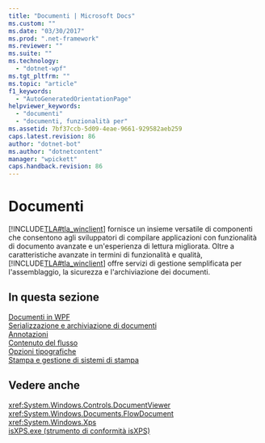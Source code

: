 ```yaml
---
title: "Documenti | Microsoft Docs"
ms.custom: ""
ms.date: "03/30/2017"
ms.prod: ".net-framework"
ms.reviewer: ""
ms.suite: ""
ms.technology: 
  - "dotnet-wpf"
ms.tgt_pltfrm: ""
ms.topic: "article"
f1_keywords: 
  - "AutoGeneratedOrientationPage"
helpviewer_keywords: 
  - "documenti"
  - "documenti, funzionalità per"
ms.assetid: 7bf37ccb-5d09-4eae-9661-929582aeb259
caps.latest.revision: 86
author: "dotnet-bot"
ms.author: "dotnetcontent"
manager: "wpickett"
caps.handback.revision: 86
---
```

# Documenti
[!INCLUDE[TLA#tla_winclient](../../../../includes/tlasharptla-winclient-md.md)] fornisce un insieme versatile di componenti che consentono agli sviluppatori di compilare applicazioni con funzionalità di documento avanzate e un'esperienza di lettura migliorata.  Oltre a caratteristiche avanzate in termini di funzionalità e qualità, [!INCLUDE[TLA#tla_winclient](../../../../includes/tlasharptla-winclient-md.md)] offre servizi di gestione semplificata per l'assemblaggio, la sicurezza e l'archiviazione dei documenti.  
  
## In questa sezione  
 [Documenti in WPF](../../../../docs/framework/wpf/advanced/documents-in-wpf.md)  
 [Serializzazione e archiviazione di documenti](../../../../docs/framework/wpf/advanced/document-serialization-and-storage.md)  
 [Annotazioni](../../../../docs/framework/wpf/advanced/annotations.md)  
 [Contenuto del flusso](../../../../docs/framework/wpf/advanced/flow-content.md)  
 [Opzioni tipografiche](../../../../docs/framework/wpf/advanced/typography.md)  
 [Stampa e gestione di sistemi di stampa](../../../../docs/framework/wpf/advanced/printing-and-print-system-management.md)  
  
## Vedere anche  
 <xref:System.Windows.Controls.DocumentViewer>   
 <xref:System.Windows.Documents.FlowDocument>   
 <xref:System.Windows.Xps>   
 [isXPS.exe \(strumento di conformità isXPS\)](../Topic/isXPS.exe%20\(isXPS%20Conformance%20Tool\).md)